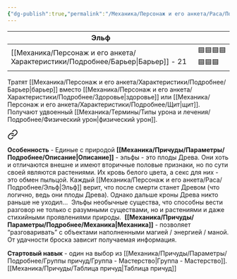 ```yaml
---
{"dg-publish":true,"permalink":"/Механика/Персонаж и его анкета/Раса/Подробнее/Эльф/","noteIcon":"","created":"2025-08-03T11:42:44.209+03:00","updated":"2025-08-02T18:15:00.390+03:00"}
---
```


| Эльф            |                |
| --------------- | -------------- |
| [[Механика/Персонаж и его анкета/Характеристики/Подробнее/Барьер\|Барьер]] - 21 | 🟦🟦🟦🟦🟦🟦🟦 |
Тратят [[Механика/Персонаж и его анкета/Характеристики/Подробнее/Барьер\|барьер]] вместо [[Механика/Персонаж и его анкета/Характеристики/Подробнее/Здоровье\|здоровье]] или [[Механика/Персонаж и его анкета/Характеристики/Подробнее/Щит\|щит]]. Получают удвоенный [[Механика/Термины/Типы урона и лечения/Подробнее/Физический урон\|физический урон]].


<div class="transclusion internal-embed is-loaded"><a class="markdown-embed-link" href="/Механика/Персонаж и его анкета/Особенности расы/Единые с природой/" aria-label="Open link"><svg xmlns="http://www.w3.org/2000/svg" width="24" height="24" viewBox="0 0 24 24" fill="none" stroke="currentColor" stroke-width="2" stroke-linecap="round" stroke-linejoin="round" class="svg-icon lucide-link"><path d="M10 13a5 5 0 0 0 7.54.54l3-3a5 5 0 0 0-7.07-7.07l-1.72 1.71"></path><path d="M14 11a5 5 0 0 0-7.54-.54l-3 3a5 5 0 0 0 7.07 7.07l1.71-1.71"></path></svg></a><div class="markdown-embed">




**Особенность** - Единые с природой
**[[Механика/Причуды/Параметры/Подробнее/Описание\|Описание]]** - эльфы - это плоды Древа. Они хоть и отличаются внешне и имеют вторичные половые признаки, но по сути своей являются растениями. Их кровь белого цвета, а секс для них - это обмен пыльцой. Каждый [[Механика/Персонаж и его анкета/Раса/Подробнее/Эльф\|Эльф]] верит, что после смерти станет Древом (что логично, ведь они плоды Древа). Однако дальше кроны Древа никто раньше не уходил… 
Эльфы необычные существа, что способны вести разговор не только с разумными существами, но и растениями и даже стихийными проявлениями природы. 
**[[Механика/Причуды/Параметры/Подробнее/Механика\|Механика]]** - позволяет “разговаривать” с объектами наполненными магией / энергией / маной. От удачности броска зависит получаемая информация. 

</div></div>

**Стартовый навык** - один на выбор из [[Механика/Причуды/Параметры/Подробнее/Группы причуд/Группа - Мастерство\|Группа - Мастерство]]. [[Механика/Причуды/Таблица причуд\|Таблица причуд]]